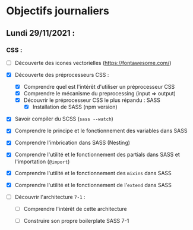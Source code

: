 # Objectifs journaliers

## Lundi 29/11/2021 :


### CSS : 

  * [ ] Découverte des icones vectorielles (https://fontawesome.com/)
  
  * [X] Découverte des préprocesseurs CSS :
    * [X] Comprendre quel est l'intérêt d'utiliser un préprocesseur CSS 
    * [X] Comprendre le mécanisme du preprocessing (input => output)
    * [X] Découvrir le préprocesseur CSS le plus répandu : SASS
      * [X] Installation de SASS (npm version)
  
  * [X] Savoir compiler du SCSS (`sass --watch`)
  * [X] Comprendre le principe et le fonctionnement des variables dans SASS
  * [X] Comprendre l'imbrication dans SASS (Nesting)
  * [X] Comprendre l'utilité et le fonctionnement des partials dans SASS et l'importation (`@import`)
  * [X] Comprendre l'utilité et le fonctionnement des `mixins` dans SASS
  * [X] Comprendre l'utilité et le fonctionnement de l'`extend` dans SASS
  
  * [ ] Découvrir l'architecture `7-1` :
    * [ ] Comprendre l'intérêt de cette architecture
    * [ ] Construire son propre boilerplate SASS 7-1

